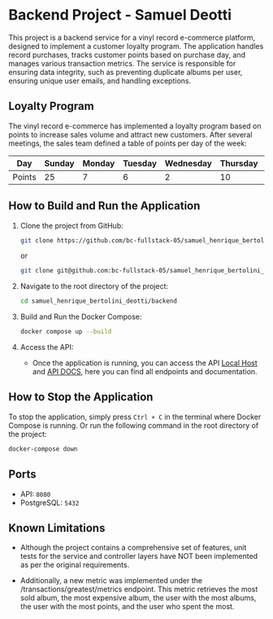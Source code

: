 # Backend Project - Samuel Deotti

This project is a backend service for a vinyl record e-commerce platform, designed to implement a
customer loyalty program. The application handles record purchases, tracks customer points based on
purchase day, and manages various transaction metrics. The service is responsible for ensuring data
integrity, such as preventing duplicate albums per user, ensuring unique user emails, and handling
exceptions.

## Loyalty Program

The vinyl record e-commerce has implemented a loyalty program based on points to increase sales
volume and attract new customers. After several meetings, the sales team defined a table of points
per day of the week:

| Day    | Sunday | Monday | Tuesday | Wednesday | Thursday | Friday | Saturday |
|--------|--------|--------|---------|-----------|----------|--------|----------|
| Points | 25     | 7      | 6       | 2         | 10       | 15     | 20       |

## How to Build and Run the Application

1. Clone the project from GitHub:
    ```bash
    git clone https://github.com/bc-fullstack-05/samuel_henrique_bertolini_deotti.git
    ```
   or
    ```bash
    git clone git@github.com:bc-fullstack-05/samuel_henrique_bertolini_deotti.git
    ```

2. Navigate to the root directory of the project:
    ```bash
    cd samuel_henrique_bertolini_deotti/backend
    ```

3. Build and Run the Docker Compose:
    ```bash
    docker compose up --build
    ```

4. Access the API:
   - Once the application is running, you can access the API [Local Host](http://localhost:8080/) and [API DOCS](http://localhost:8080/swagger-ui/index.html#/), here you can find all endpoints and documentation.
     

## How to Stop the Application

To stop the application, simply press `Ctrl + C` in the terminal where Docker Compose is running.
Or run the following command in the root directory of the project:

```bash
docker-compose down
```

## Ports

- API: `8080`
- PostgreSQL: `5432`


## Known Limitations

- Although the project contains a comprehensive set of features, unit tests for the service and
  controller layers have NOT been implemented as per the original requirements.

- Additionally, a new metric was implemented under the /transactions/greatest/metrics endpoint. This
  metric retrieves the most sold album, the most expensive album, the user with the most albums, the
  user with the most points, and the user who spent the most.

